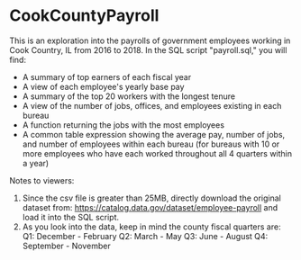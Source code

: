 # CookCountyPayroll

This is an exploration into the payrolls of government employees working in Cook Country, IL from 2016 to 2018. 
In the SQL script "payroll.sql," you will find:
* A summary of top earners of each fiscal year
* A view of each employee's yearly base pay
* A summary of the top 20 workers with the longest tenure
* A view of the number of jobs, offices, and employees existing in each bureau
* A function returning the jobs with the most employees
* A common table expression showing the average pay, number of jobs, and number of employees within each bureau (for bureaus with 10 or more employees who have each worked throughout all 4 quarters within a year)

Notes to viewers:
1. Since the csv file is greater than 25MB, directly download the original dataset from: https://catalog.data.gov/dataset/employee-payroll and load it into the SQL script.
2. As you look into the data, keep in mind the county fiscal quarters are: Q1: December - February Q2: March - May Q3: June - August Q4: September - November
